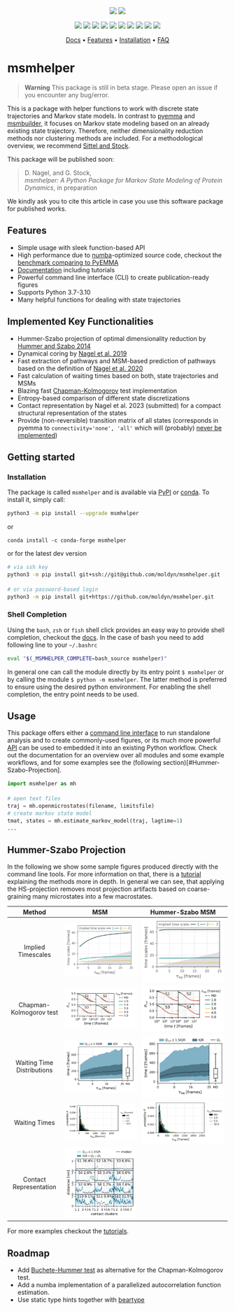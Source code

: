 <div align="center">
  <img class="darkmode" style="width: 400px;" src="https://github.com/moldyn/msmhelper/blob/main/docs/logo_large_dark.svg?raw=true#gh-dark-mode-only" />
  <img class="lightmode" style="width: 400px;" src="https://github.com/moldyn/msmhelper/blob/main/docs/logo_large_light.svg?raw=true#gh-light-mode-only" />

  <p>
    <a href="https://github.com/wemake-services/wemake-python-styleguide" alt="wemake-python-styleguide">
        <img src="https://img.shields.io/badge/style-wemake-000000.svg" /></a>
    <a href="https://pypi.org/project/msmhelper" alt="PyPI">
        <img src="https://img.shields.io/pypi/v/msmhelper" /></a>
    <a href="https://anaconda.org/conda-forge/msmhelper" alt="conda version">
        <img src="https://img.shields.io/conda/vn/conda-forge/msmhelper" /></a>
    <a href="https://pepy.tech/project/msmhelper" alt="Downloads">
        <img src="https://pepy.tech/badge/msmhelper" /></a>
    <a href="https://github.com/moldyn/msmhelper/actions/workflows/pytest.yml" alt="GitHub Workflow Status">
        <img src="https://img.shields.io/github/actions/workflow/status/moldyn/msmhelper/pytest.yml?branch=main"></a>
    <a href="https://codecov.io/gh/moldyn/msmhelper" alt="Code coverage">
        <img src="https://codecov.io/gh/moldyn/msmhelper/branch/main/graph/badge.svg?token=Ce2eW5JICI" /></a>
    <a href="https://github.com/moldyn/msmhelper/actions/workflows/codeql.yml" alt="CodeQL">
        <img src="https://github.com/moldyn/msmhelper/actions/workflows/codeql.yml/badge.svg?branch=main" /></a>
    <a href="https://img.shields.io/pypi/pyversions/msmhelper" alt="PyPI - Python Version">
        <img src="https://img.shields.io/pypi/pyversions/msmhelper" /></a>
    <a href="https://moldyn.github.io/msmhelper" alt="Docs">
        <img src="https://img.shields.io/badge/mkdocs-Documentation-brightgreen" /></a>
    <a href="https://github.com/moldyn/msmhelper/blob/main/LICENSE" alt="License">
        <img src="https://img.shields.io/github/license/moldyn/msmhelper" /></a>
  </p>

  <p>
    <a href="https://moldyn.github.io/msmhelper">Docs</a> •
    <a href="#features">Features</a> •
    <a href="#installation">Installation</a> •
    <a href="https://moldyn.github.io/msmhelper/faq">FAQ</a>
  </p>
</div>

# msmhelper

> **Warning**
> This package is still in beta stage. Please open an issue if you encounter
> any bug/error.

This is a package with helper functions to work with discrete state trajectories and Markov state models. In contrast to [pyemma](https://github.com/markovmodel/PyEMMA) and [msmbuilder](https://github.com/msmbuilder/msmbuilder), it focuses on Markov state modeling based on an already existing state trajectory. Therefore, neither dimensionality reduction methods nor clustering methods are included. For a methodological overview, we recommend [Sittel and Stock](https://doi.org/10.1063/1.5049637).

This package will be published soon:
> D. Nagel, and G. Stock,  
> *msmhelper: A Python Package for Markov State Modeling of Protein Dynamics*,
> in preparation

We kindly ask you to cite this article in case you use this software package for published works.

## Features
- Simple usage with sleek function-based API
- High performance due to [numba](https://numba.pydata.org/)-optimized source code, checkout the [benchmark comparing to PyEMMA](https://moldyn.github.io/msmhelper/benchmark)
- [Documentation](https://moldyn.github.io/msmhelper) including tutorials
- Powerful command line interface (CLI) to create publication-ready figures
- Supports Python 3.7-3.10
- Many helpful functions for dealing with state trajectories

## Implemented Key Functionalities
- Hummer-Szabo projection of optimal dimensionality reduction by [Hummer and Szabo 2014](https://doi.org/10.1021/jp508375q)
- Dynamical coring by [Nagel et al. 2019](https://doi.org/10.1063/1.5081767)
- Fast extraction of pathways and MSM-based prediction of pathways based on the definition of [Nagel et al. 2020](https://pubs.acs.org/doi/10.1021/acs.jctc.0c00774)
- Fast calculation of waiting times based on both, state trajectories and MSMs
- Blazing fast [Chapman-Kolmogorov](https://www.wikiwand.com/en/Chapman%E2%80%93Kolmogorov_equation) test implementation
- Entropy-based comparison of different state discretizations
- Contact representation by Nagel et al. 2023 (submitted) for a compact structural representation of the states
- Provide (non-reversible) transition matrix of all states (corresponds in pyemma to `connectivity='none', 'all'` which will (probably) [never be implemented](https://github.com/markovmodel/PyEMMA/blob/5315b8699eff2941e84577932921f694dca76f59/pyemma/msm/estimators/_msm_estimator_base.py#L110))

## Getting started
### Installation
The package is called `msmhelper` and is available via [PyPI](https://pypi.org/project/msmhelper) or [conda](https://anaconda.org/conda-forge/msmhelper). To install it, simply call:
```bash
python3 -m pip install --upgrade msmhelper
```
or
```
conda install -c conda-forge msmhelper
```

or for the latest dev version
```bash
# via ssh key
python3 -m pip install git+ssh://git@github.com/moldyn/msmhelper.git

# or via password-based login
python3 -m pip install git+https://github.com/moldyn/msmhelper.git
```

### Shell Completion
Using the `bash`, `zsh` or `fish` shell click provides an easy way to
provide shell completion, checkout the
[docs](https://click.palletsprojects.com/en/8.1.x/shell-completion).
In the case of bash you need to add following line to your `~/.bashrc`
```bash
eval "$(_MSMHELPER_COMPLETE=bash_source msmhelper)"
```
In general one can call the module directly by its entry point `$ msmhelper`
or by calling the module `$ python -m msmhelper`. The latter method is
preferred to ensure using the desired python environment. For enabling
the shell completion, the entry point needs to be used.

## Usage
This package offers either a [command line interface](https://moldyn.github.io/msmhelper/reference/cli) to run standalone analysis and to create commonly-used figures, or its much more powerful [API](https://moldyn.github.io/msmhelper/reference/msmhelper) can be used to embedded it into an existing Python workflow. Check out the documentation for an overview over all modules and some example workflows, and for some examples see the (following section)[#Hummer-Szabo-Projection].
```python
import msmhelper as mh

# open text files
traj = mh.openmicrostates(filename, limitsfile)
# create markov state model
tmat, states = mh.estimate_markov_model(traj, lagtime=1)
...
```

## Hummer-Szabo Projection
In the following we show some sample figures produced directly with the command line tools. For more information on that, there is a [tutorial](tutorials/hummerszabo) explaining the methods more in depth. In general we can see, that applying the HS-projection removes most projection artifacts based on coarse-graining many microstates into a few macrostates.

| Method | MSM | Hummer-Szabo MSM |
| :---: | :---: | :---: |
| Implied Timescales | [![Implied Timescales](assets/8state_macrotraj.impl.jpg)](reference/cli/#msmhelper-implied-timescales) | [![Implied Timescales](assets/8state_macrotraj.sh.impl.jpg)](reference/cli/#msmhelper-implied-timescales) |
| Chapman-Kolmogorov test | [![Chapman-Kolmogorov Test](assets/8state_macrotraj.cktest.state1-4.jpg)](reference/cli/#msmhelper-ck-test) | [![Chapman-Kolmogorov Test](assets/8state_macrotraj.sh.cktest.state1-4.jpg)](reference/cli/#msmhelper-ck-test) |
| Waiting Time Distributions | [![waiting time distribution](assets/8state_macrotraj.wtd.jpg)](reference/cli/#msmhelper-waiting-time-dist) | [![waiting time distribution](assets/8state_macrotraj.sh.wtd.jpg)](reference/cli/#msmhelper-waiting-time-dist) |
| Waiting Times | [![waiting times](assets/8state_macrotraj.wts.jpg)](reference/cli/#msmhelper-waiting-times) | [![waiting times](assets/8state_macrotraj.sh.wts.jpg)](reference/cli/#msmhelper-waiting-times) |
| Contact Representation | [![contact representation](assets/hp35.contactRep.state1-12.jpg)](reference/cli/#msmhelper-contact-rep) | |

For more examples checkout the [tutorials](https://moldyn.github.io/msmhelper/tutorials).

## Roadmap
- Add [Buchete-Hummer test](https://doi.org/10.1021/jp0761665) as alternative for the Chapman-Kolmogorov test.
- Add a numba implementation of a parallelized autocorrelation function estimation.
- Use static type hints together with [beartype](https://github.com/beartype/beartype)
